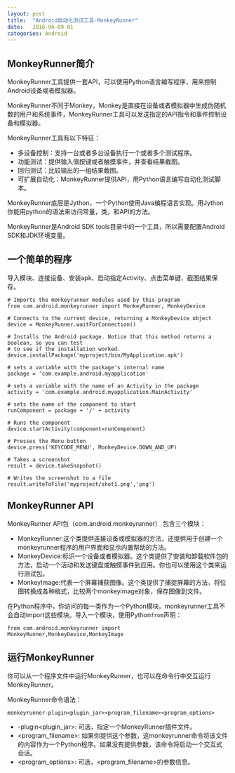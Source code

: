 ```yaml
---
layout: post
title:  "Android自动化测试工具-MonkeyRunner"
date:   2016-06-09 01
categories: Android
---
```





## MonkeyRunner简介 ##

MonkeyRunner工具提供一套API，可以使用Python语言编写程序，用来控制Android设备或者模拟器。

MonkeyRunner不同于Monkey，Monkey是直接在设备或者模拟器中生成伪随机数的用户和系统事件，MonkeyRunner工具可以发送指定的API指令和事件控制设备和模拟器。

MonkeyRunner工具有以下特征：

- 多设备控制：支持一台或者多台设备执行一个或者多个测试程序。
- 功能测试：提供输入值按键或者触摸事件，并查看结果截图。
- 回归测试：比较输出的一组结果截图。
- 可扩展自动化：MonkeyRunner提供API，用Python语言编写自动化测试脚本。

MonkeyRunner底层是Jython，一个Python使用Java编程语言实现。用Jython你能用python的语法来访问常量，类，和API的方法。

MonkeyRunner是Android SDK tools目录中的一个工具，所以需要配置Android SDK和JDK环境变量。


## 一个简单的程序 ##

导入模块、连接设备、安装apk、启动指定Activity、点击菜单键、截图结果保存。

	# Imports the monkeyrunner modules used by this program
	from com.android.monkeyrunner import MonkeyRunner, MonkeyDevice
	
	# Connects to the current device, returning a MonkeyDevice object
	device = MonkeyRunner.waitForConnection()
	
	# Installs the Android package. Notice that this method returns a boolean, so you can test
	# to see if the installation worked.
	device.installPackage('myproject/bin/MyApplication.apk')
	
	# sets a variable with the package's internal name
	package = 'com.example.android.myapplication'
	
	# sets a variable with the name of an Activity in the package
	activity = 'com.example.android.myapplication.MainActivity'
	
	# sets the name of the component to start
	runComponent = package + '/' + activity
	
	# Runs the component
	device.startActivity(component=runComponent)
	
	# Presses the Menu button
	device.press('KEYCODE_MENU', MonkeyDevice.DOWN_AND_UP)
	
	# Takes a screenshot
	result = device.takeSnapshot()
	
	# Writes the screenshot to a file
	result.writeToFile('myproject/shot1.png','png')


## MonkeyRunner API ##

MonkeyRunner API包（com.android.monkeyrunner） 包含三个模块：

- MonkeyRunner:这个类提供连接设备或模拟器的方法，还提供用于创建一个monkeyrunner程序的用户界面和显示内置帮助的方法。
- MonkeyDevice:标识一个设备或者模拟器。这个类提供了安装和卸载软件包的方法，启动一个活动和发送键盘或触摸事件到应用。你也可以使用这个类来运行测试包。
- MonkeyImage:代表一个屏幕捕获图像。这个类提供了捕捉屏幕的方法，将位图转换成各种格式，比较两个monkeyimage对象，保存图像到文件。

在Python程序中，你访问的每一类作为一个Python模块。monkeyrunner工具不会自动import这些模块。导入一个模块，使用Python`from`声明：

    from com.android.monkeyrunner import MonkeyRunner,MonkeyDevice,MonkeyImage

## 运行MonkeyRunner ##

你可以从一个程序文件中运行MonkeyRunner，也可以在命令行中交互运行MonkeyRunner。

MonkeyRunner命令语法：

	monkeyrunner-plugin<plugin_jar><program_filename><program_options>

- -plugin<plugin_jar>: 可选，指定一个MonkeyRunner插件文件。
- <program_filename>: 如果你提供这个参数，这monkeyrunner命令将该文件的内容作为一个Python程序。如果没有提供参数，该命令将启动一个交互式会话。
- <program_options>: 可选，<program_filename>的参数信息。

